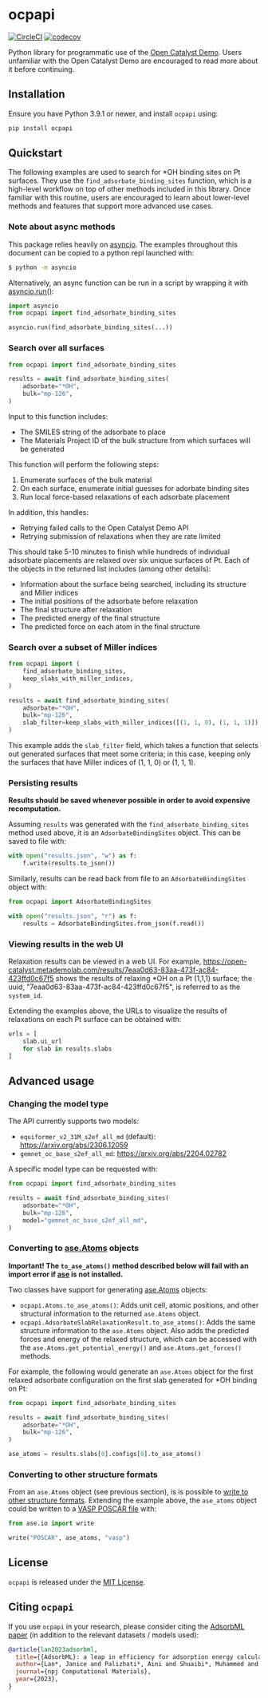 # ocpapi

[![CircleCI](https://dl.circleci.com/status-badge/img/gh/Open-Catalyst-Project/ocpapi/tree/main.svg?style=shield)](https://dl.circleci.com/status-badge/redirect/gh/Open-Catalyst-Project/ocpapi/tree/main) [![codecov](https://codecov.io/gh/Open-Catalyst-Project/ocpapi/graph/badge.svg?token=66Z7Y7QUUW)](https://codecov.io/gh/Open-Catalyst-Project/ocpapi)

Python library for programmatic use of the [Open Catalyst Demo](https://open-catalyst.metademolab.com/). Users unfamiliar with the Open Catalyst Demo are encouraged to read more about it before continuing.

## Installation

Ensure you have Python 3.9.1 or newer, and install `ocpapi` using:

```sh
pip install ocpapi
```

## Quickstart

The following examples are used to search for *OH binding sites on Pt surfaces. They use the `find_adsorbate_binding_sites` function, which is a high-level workflow on top of other methods included in this library. Once familiar with this routine, users are encouraged to learn about lower-level methods and features that support more advanced use cases.

### Note about async methods

This package relies heavily on [asyncio](https://docs.python.org/3/library/asyncio.html). The examples throughout this document can be copied to a python repl launched with:
```sh
$ python -m asyncio
```
Alternatively, an async function can be run in a script by wrapping it with [asyncio.run()](https://docs.python.org/3/library/asyncio-runner.html#asyncio.run):
```python
import asyncio
from ocpapi import find_adsorbate_binding_sites

asyncio.run(find_adsorbate_binding_sites(...))
```

### Search over all surfaces

```python
from ocpapi import find_adsorbate_binding_sites

results = await find_adsorbate_binding_sites(
    adsorbate="*OH",
    bulk="mp-126",
)
```

Input to this function includes:

* The SMILES string of the adsorbate to place
* The Materials Project ID of the bulk structure from which surfaces will be generated

This function will perform the following steps:

1. Enumerate surfaces of the bulk material
2. On each surface, enumerate initial guesses for adorbate binding sites
3. Run local force-based relaxations of each adsorbate placement

In addition, this handles:

* Retrying failed calls to the Open Catalyst Demo API
* Retrying submission of relaxations when they are rate limited

This should take 5-10 minutes to finish while hundreds of individual adsorbate placements are relaxed over six unique surfaces of Pt. Each of the objects in the returned list includes (among other details):

* Information about the surface being searched, including its structure and Miller indices
* The initial positions of the adsorbate before relaxation
* The final structure after relaxation
* The predicted energy of the final structure
* The predicted force on each atom in the final structure


### Search over a subset of Miller indices

```python
from ocpapi import (
    find_adsorbate_binding_sites,
    keep_slabs_with_miller_indices,
)

results = await find_adsorbate_binding_sites(
    adsorbate="*OH",
    bulk="mp-126",
    slab_filter=keep_slabs_with_miller_indices([(1, 1, 0), (1, 1, 1)])
)
```

This example adds the `slab_filter` field, which takes a function that selects out generated surfaces that meet some criteria; in this case, keeping only the surfaces that have Miller indices of (1, 1, 0) or (1, 1, 1).


### Persisting results

**Results should be saved whenever possible in order to avoid expensive recomputation.**

Assuming `results` was generated with the `find_adsorbate_binding_sites` method used above, it is an `AdsorbateBindingSites` object. This can be saved to file with:

```python
with open("results.json", "w") as f:
    f.write(results.to_json())
```

Similarly, results can be read back from file to an `AdsorbateBindingSites` object with:

```python
from ocpapi import AdsorbateBindingSites

with open("results.json", "r") as f:
    results = AdsorbateBindingSites.from_json(f.read())
```

### Viewing results in the web UI

Relaxation results can be viewed in a web UI. For example, https://open-catalyst.metademolab.com/results/7eaa0d63-83aa-473f-ac84-423ffd0c67f5 shows the results of relaxing *OH on a Pt (1,1,1) surface; the uuid, "7eaa0d63-83aa-473f-ac84-423ffd0c67f5", is referred to as the `system_id`.

Extending the examples above, the URLs to visualize the results of relaxations on each Pt surface can be obtained with:
```python
urls = [
    slab.ui_url
    for slab in results.slabs
]
```

## Advanced usage

### Changing the model type

The API currently supports two models:
* `equiformer_v2_31M_s2ef_all_md` (default): https://arxiv.org/abs/2306.12059
* `gemnet_oc_base_s2ef_all_md`: https://arxiv.org/abs/2204.02782

A specific model type can be requested with:
```python
from ocpapi import find_adsorbate_binding_sites

results = await find_adsorbate_binding_sites(
    adsorbate="*OH",
    bulk="mp-126",
    model="gemnet_oc_base_s2ef_all_md",
)
```

### Converting to [ase.Atoms](https://wiki.fysik.dtu.dk/ase/ase/atoms.html) objects

**Important! The `to_ase_atoms()` method described below will fail with an import error if [ase](https://wiki.fysik.dtu.dk/ase) is not installed.**

Two classes have support for generating [ase.Atoms](https://wiki.fysik.dtu.dk/ase/ase/atoms.html) objects:
* `ocpapi.Atoms.to_ase_atoms()`: Adds unit cell, atomic positions, and other structural information to the returned `ase.Atoms` object.
* `ocpapi.AdsorbateSlabRelaxationResult.to_ase_atoms()`: Adds the same structure information to the `ase.Atoms` object. Also adds the predicted forces and energy of the relaxed structure, which can be accessed with the `ase.Atoms.get_potential_energy()` and `ase.Atoms.get_forces()` methods.

For example, the following would generate an `ase.Atoms` object for the first relaxed adsorbate configuration on the first slab generated for *OH binding on Pt:
```python
from ocpapi import find_adsorbate_binding_sites

results = await find_adsorbate_binding_sites(
    adsorbate="*OH",
    bulk="mp-126",
)

ase_atoms = results.slabs[0].configs[0].to_ase_atoms()
```

### Converting to other structure formats

From an `ase.Atoms` object (see previous section), is is possible to [write to other structure formats](https://wiki.fysik.dtu.dk/ase/ase/io/io.html#ase.io.write). Extending the example above, the `ase_atoms` object could be written to a [VASP POSCAR file](https://www.vasp.at/wiki/index.php/POSCAR) with:
```python
from ase.io import write

write("POSCAR", ase_atoms, "vasp")
```

## License

`ocpapi` is released under the [MIT License](LICENSE).

## Citing `ocpapi`

If you use `ocpapi` in your research, please consider citing the [AdsorbML paper](https://www.nature.com/articles/s41524-023-01121-5) (in addition to the relevant datasets / models used):

```bibtex
@article{lan2023adsorbml,
  title={{AdsorbML}: a leap in efficiency for adsorption energy calculations using generalizable machine learning potentials},
  author={Lan*, Janice and Palizhati*, Aini and Shuaibi*, Muhammed and Wood*, Brandon M and Wander, Brook and Das, Abhishek and Uyttendaele, Matt and Zitnick, C Lawrence and Ulissi, Zachary W},
  journal={npj Computational Materials},
  year={2023},
}
```
